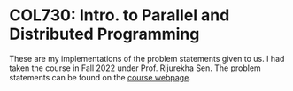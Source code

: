 # COL730: Intro. to Parallel and Distributed Programming

These are my implementations of the problem statements given to us.
I had taken the course in Fall 2022 under Prof. Rijurekha Sen. 
The problem statements can be found on the [course webpage](https://www.cse.iitd.ac.in/~rijurekha/col730_2022.html).
